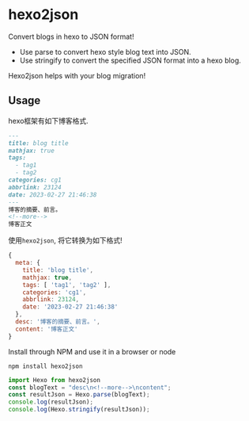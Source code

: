 # hexo2json
Convert blogs in hexo to JSON format!

* Use parse to convert hexo style blog text into JSON.
* Use stringify to convert the specified JSON format into a hexo blog.

Hexo2json helps with your blog migration!
## Usage
hexo框架有如下博客格式.
```markdown
---
title: blog title
mathjax: true
tags:
  - tag1
  - tag2
categories: cg1
abbrlink: 23124
date: 2023-02-27 21:46:38
---
博客的摘要、前言。
<!--more-->
博客正文
```

使用`hexo2json`, 将它转换为如下格式!
```javascript
{
  meta: {
    title: 'blog title',
    mathjax: true,
    tags: [ 'tag1', 'tag2' ],
    categories: 'cg1',
    abbrlink: 23124,
    date: '2023-02-27 21:46:38'
  },
  desc: '博客的摘要、前言。',
  content: '博客正文'
}
```
Install through NPM and use it in a browser or node
```shell
npm install hexo2json
```

```javascript
import Hexo from hexo2json
const blogText = "desc\n<!--more-->\ncontent";
const resultJson = Hexo.parse(blogText);
console.log(resultJson);
console.log(Hexo.stringify(resultJson));
```
